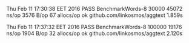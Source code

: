 Thu Feb 11 17:30:38 EET 2016
PASS
BenchmarkWords-8     30000       45072 ns/op      3576 B/op       67 allocs/op
ok    github.com/linkosmos/aggtext  1.859s

Thu Feb 11 17:37:32 EET 2016
PASS
BenchmarkWords-8    100000       19176 ns/op      1904 B/op       32 allocs/op
ok    github.com/linkosmos/aggtext  2.120s
